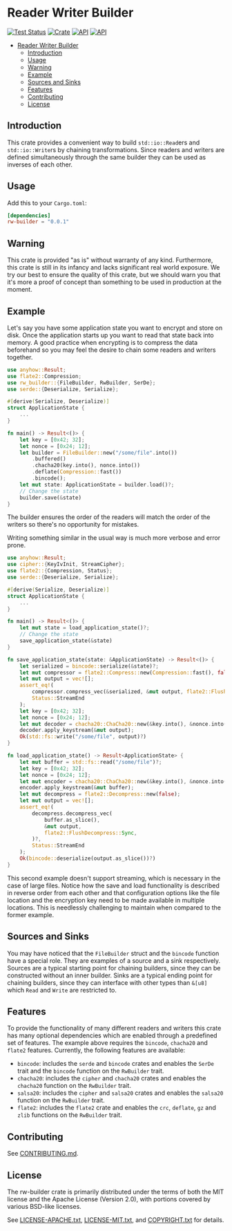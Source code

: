 # Reader Writer Builder


[![Test Status](https://github.com/rlangendam/rw-builder/workflows/Tests/badge.svg?event=push)](https://github.com/rlangendam/rw-builder/actions)
[![Crate](https://img.shields.io/crates/v/rw-builder.svg)](https://crates.io/crates/rw-builder)
[![API](https://img.shields.io/badge/api-master-yellow.svg)](https://rlangendam.github.io/rw-builder/index.html)
[![API](https://docs.rs/rw-builder/badge.svg)](https://docs.rs/rw-builder)

- [Reader Writer Builder](#reader-writer-builder)
  - [Introduction](#introduction)
  - [Usage](#usage)
  - [Warning](#warning)
  - [Example](#example)
  - [Sources and Sinks](#sources-and-sinks)
  - [Features](#features)
  - [Contributing](#contributing)
  - [License](#license)

## Introduction

This crate provides a convenient way to build `std::io::Read`ers and `std::io::Write`rs by chaining transformations. Since readers and writers are defined simultaneously through the same builder they can be used as inverses of each other.

## Usage

Add this to your `Cargo.toml`:

```toml
[dependencies]
rw-builder = "0.0.1"
```

## Warning

This crate is provided "as is" without warranty of any kind. Furthermore, this crate is still in its infancy and lacks significant real world exposure. We try our best to ensure the quality of this crate, but we should warn you that it's more a proof of concept than something to be used in production at the moment.

## Example

Let's say you have some application state you want to encrypt and store on disk. Once the application starts up you want to read that state back into memory. A good practice when encrypting is to compress the data beforehand so you may feel the desire to chain some readers and writers together.

```rust
use anyhow::Result;
use flate2::Compression;
use rw_builder::{FileBuilder, RwBuilder, SerDe};
use serde::{Deserialize, Serialize};

#[derive(Serialize, Deserialize)]
struct ApplicationState {
    ...
}

fn main() -> Result<()> {
    let key = [0x42; 32];
    let nonce = [0x24; 12];
    let builder = FileBuilder::new("/some/file".into())
        .buffered()
        .chacha20(key.into(), nonce.into())
        .deflate(Compression::fast())
        .bincode();
    let mut state: ApplicationState = builder.load()?;
    // Change the state
    builder.save(&state)
}
```
The builder ensures the order of the readers will match the order of the writers so there's no opportunity for mistakes.

Writing something similar in the usual way is much more verbose and error prone.
```rust
use anyhow::Result;
use cipher::{KeyIvInit, StreamCipher};
use flate2::{Compression, Status};
use serde::{Deserialize, Serialize};

#[derive(Serialize, Deserialize)]
struct ApplicationState {
    ...
}

fn main() -> Result<()> {
    let mut state = load_application_state()?;
    // Change the state
    save_application_state(&state)
}

fn save_application_state(state: &ApplicationState) -> Result<()> {
    let serialized = bincode::serialize(&state)?;
    let mut compressor = flate2::Compress::new(Compression::fast(), false);
    let mut output = vec![];
    assert_eq!(
        compressor.compress_vec(&serialized, &mut output, flate2::FlushCompress::Sync)?,
        Status::StreamEnd
    );
    let key = [0x42; 32];
    let nonce = [0x24; 12];
    let mut decoder = chacha20::ChaCha20::new(&key.into(), &nonce.into());
    decoder.apply_keystream(&mut output);
    Ok(std::fs::write("/some/file", output)?)
}

fn load_application_state() -> Result<ApplicationState> {
    let mut buffer = std::fs::read("/some/file")?;
    let key = [0x42; 32];
    let nonce = [0x24; 12];
    let mut encoder = chacha20::ChaCha20::new(&key.into(), &nonce.into());
    encoder.apply_keystream(&mut buffer);
    let mut decompress = flate2::Decompress::new(false);
    let mut output = vec![];
    assert_eq!(
        decompress.decompress_vec(
            buffer.as_slice(),
            &mut output,
            flate2::FlushDecompress::Sync,
        )?,
        Status::StreamEnd
    );
    Ok(bincode::deserialize(output.as_slice())?)
}
```
This second example doesn't support streaming, which is necessary in the case of large files. Notice how the save and load functionality is described in reverse order from each other and that configuration options like the file location and the encryption key need to be made available in multiple locations. This is needlessly challenging to maintain when compared to the former example.

## Sources and Sinks

You may have noticed that the `FileBuilder` struct and the `bincode` function have a special role. They are examples of a source and a sink respectively. Sources are a typical starting point for chaining builders, since they can be constructed without an inner builder. Sinks are a typical ending point for chaining builders, since they can interface with other types than `&[u8]` which `Read` and `Write` are restricted to.

## Features

To provide the functionality of many different readers and writers this crate has many optional dependencies which are enabled through a predefined set of features. The example above requires the `bincode`, `chacha20` and `flate2` features. Currently, the following features are available:
* `bincode`: includes the `serde` and `bincode` crates and enables the `SerDe` trait and the `bincode` function on the `RwBuilder` trait.
* `chacha20`: includes the `cipher` and `chacha20` crates and enables the `chacha20` function on the `RwBuilder` trait.
* `salsa20`: includes the `cipher` and `salsa20` crates and enables the `salsa20` function on the `RwBuilder` trait.
* `flate2`: includes the `flate2` crate and enables the `crc`, `deflate`, `gz` and `zlib` functions on the `RwBuilder` trait.

## Contributing

See [CONTRIBUTING.md](CONTRIBUTING.md).

## License

The rw-builder crate is primarily distributed under the terms of both the MIT license and the Apache License (Version 2.0), with portions covered by various BSD-like licenses.

See [LICENSE-APACHE.txt](LICENSE-APACHE.txt), [LICENSE-MIT.txt](LICENSE-MIT.txt), and [COPYRIGHT.txt](COPYRIGHT.txt) for details.